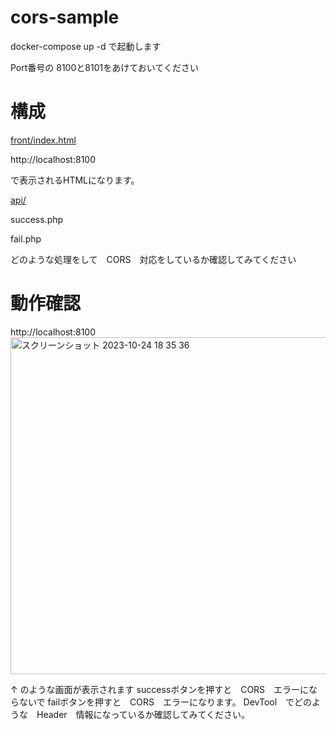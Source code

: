 # cors-sample

docker-compose up -d 
で起動します

Port番号の 8100と8101をあけておいてください

# 構成
[front/index.html](front/index.html)

http://localhost:8100

で表示されるHTMLになります。

[api/](api/)

success.php

fail.php

どのような処理をして　CORS　対応をしているか確認してみてください

# 動作確認
http://localhost:8100
<img width="539" alt="スクリーンショット 2023-10-24 18 35 36" src="https://github.com/shinozaki-gen/cors-sample/assets/102288364/d079fdc6-1407-4a3e-ad32-137c9adade1e">

↑
のような画面が表示されます
successボタンを押すと　CORS　エラーにならないで
failボタンを押すと　CORS　エラーになります。
DevTool　でどのような　Header　情報になっているか確認してみてください。
